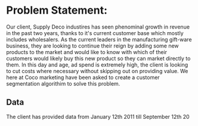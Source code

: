 # Problem Statement:

Our client, Supply Deco industires has seen phenominal growth in revenue in the past two years, thanks to it's current customer base which mostly includes wholesalers. As the current leaders in the manufacturing gift-ware business, they are looking to continue their reign by adding some new products to the market and would like to know with which of their customers would likely buy this new product so they can market directly to them. In this day and age, ad spend is extremely high, the client is looking to cut costs where necessary without skipping out on providing value. We here at Coco marketing have been asked to create a customer segmentation algorithim to solve this problem.


## Data
The client has provided data from January 12th 2011 till September 12th 20


